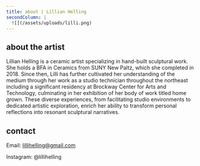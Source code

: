 ```yaml
---
title: about | Lillian Helling
secondColumn: |
  ![](/assets/uploads/lilli.png)
---
```


## about the artist

Lillian Helling is a ceramic artist specializing in hand-built sculptural work. She holds a BFA in Ceramics from SUNY New Paltz, which she completed in 2018. Since then, Lilli has further cultivated her understanding of the medium through her work as a studio technician throughout the northeast including a significant residency at Brockway Center for Arts and Technology, culminating in her exhibition of her body of work titled home grown. These diverse experiences, from facilitating studio environments to dedicated artistic exploration, enrich her ability to transform personal reflections into resonant sculptural narratives.

## contact

Email: [lillihelling@gmail.com](mailto:lillihelling@gmail.com)

Instagram: @lillihelling
